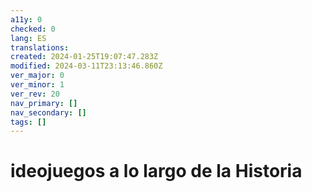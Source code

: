 ```yaml
---
a11y: 0
checked: 0
lang: ES
translations: 
created: 2024-01-25T19:07:47.283Z
modified: 2024-03-11T23:13:46.860Z
ver_major: 0
ver_minor: 1
ver_rev: 20
nav_primary: []
nav_secondary: []
tags: []
---
```

# ideojuegos a lo largo de la Historia
